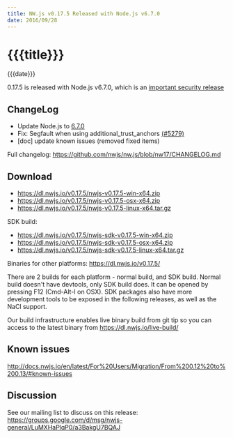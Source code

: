 ```yaml
---
title: NW.js v0.17.5 Released with Node.js v6.7.0
date: 2016/09/28
---
```

# {{{title}}}
{{{date}}}

0.17.5 is released with Node.js v6.7.0, which is an [important security release](https://nodejs.org/en/blog/vulnerability/september-2016-security-releases/)

## ChangeLog

- Update Node.js to [6.7.0](https://nodejs.org/en/blog/release/v6.7.0/)
- Fix: Segfault when using additional_trust_anchors [(#5279)](https://github.com/nwjs/nw.js/issues/5279)
- [doc] update known issues (removed fixed items)

Full changelog: https://github.com/nwjs/nw.js/blob/nw17/CHANGELOG.md

## Download 

* https://dl.nwjs.io/v0.17.5/nwjs-v0.17.5-win-x64.zip 
* https://dl.nwjs.io/v0.17.5/nwjs-v0.17.5-osx-x64.zip 
* https://dl.nwjs.io/v0.17.5/nwjs-v0.17.5-linux-x64.tar.gz 

SDK build: 
* https://dl.nwjs.io/v0.17.5/nwjs-sdk-v0.17.5-win-x64.zip 
* https://dl.nwjs.io/v0.17.5/nwjs-sdk-v0.17.5-osx-x64.zip 
* https://dl.nwjs.io/v0.17.5/nwjs-sdk-v0.17.5-linux-x64.tar.gz 

Binaries for other platforms: https://dl.nwjs.io/v0.17.5/ 

There are 2 builds for each platform - normal build, and SDK build. Normal build doesn't have devtools, only SDK build does. lt can be opened by pressing F12 (Cmd-Alt-I on OSX). SDK packages also have more development tools to be exposed in the following releases, as well as the NaCl support.

Our build infrastructure enables live binary build from git tip so you can access to the latest binary from https://dl.nwjs.io/live-build/ 

## Known issues 
 
http://docs.nwjs.io/en/latest/For%20Users/Migration/From%200.12%20to%200.13/#known-issues

## Discussion

See our mailing list to discuss on this release: https://groups.google.com/d/msg/nwjs-general/LuMXHaPlqP0/a3BakgU7BQAJ
